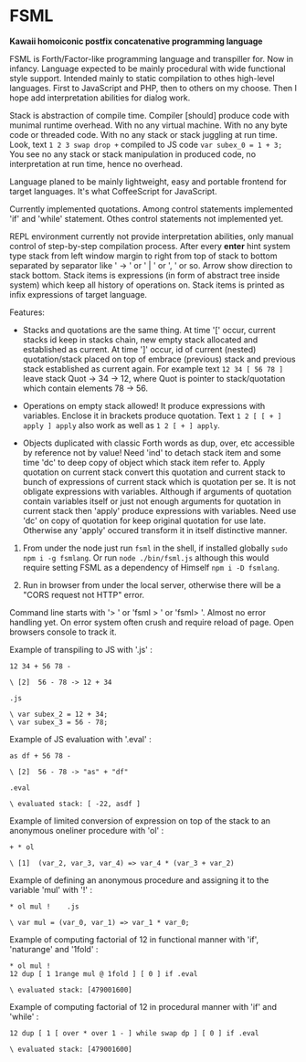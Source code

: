 # FSML
**Kawaii homoiconic postfix concatenative programming language**

FSML is Forth/Factor-like programming language and transpiller for. Now in infancy. Language expected to be mainly procedural with wide functional style support. Intended mainly to static compilation to othes high-level languages. First to JavaScript and PHP, then to others on my choose. Then I hope add interpretation abilities for dialog work.

Stack is abstraction of compile time. Compiler \[should\] produce code with munimal runtime overhead. With no any virtual machine. With no any byte code or threaded code. With no any stack or stack juggling at run time. Look, text `1 2 3 swap drop +` compiled to JS code `var subex_0 = 1 + 3;` You see no any stack or stack manipulation in produced code, no interpretation at run time, hence no overhead.

Language planed to be mainly lightweight, easy and portable frontend for target languages. It's what CoffeeScript for JavaScript.

Currently implemented quotations. Among control statements implemented 'if' and 'while' statement. Othes control statements not implemented yet.

REPL environment currently not provide interpretation abilities, only manual control of step-by-step compilation process. After every **enter** hint system type stack from left window margin to right from top of stack to bottom separated by separator like ' -> ' or ' | ' or ', ' or so. Arrow show direction to stack bottom. Stack items is expressions (in form of abstract tree inside system) which keep all history of operations on. Stack items is printed as infix expressions of target language.

Features:

* Stacks and quotations are the same thing. At time '\[' occur, current stacks id keep in stacks chain, new empty stack allocated and established as current. At time '\]' occur, id of current (nested) quotation/stack placed on top of embrace (previous) stack and previous stack established as current again. For example text `12 34 [ 56 78 ]` leave stack Quot -> 34 -> 12, where Quot is pointer to stack/quotation which contain elements 78 -> 56.

* Operations on empty stack allowed! It produce expressions with variables. Enclose it in brackets produce quotation. Text `1 2 [ [ + ] apply ] apply` also work as well as `1 2 [ + ] apply`.

* Objects duplicated with classic Forth words as dup, over, etc accessible by reference not by value! Need 'ind' to detach stack item and some time 'dc' to deep copy of object which stack item refer to. Apply quotation on current stack convert this quotation and current stack to bunch of expressions of current stack which is quotation per se. It is not obligate expressions with variables. Although if arguments of quotation contain variables itself or just not enough arguments for quotation in current stack then 'apply' produce expressions with variables. Need use 'dc' on copy of quotation for keep original quotation for use late. Otherwise any 'apply' occured transform it in itself distinctive manner.

1. From under the node just run `fsml` in the shell, if installed globally `sudo npm i -g fsmlang`. Or run `node ./bin/fsml.js` although this would require setting FSML as a dependency of Himself `npm i -D fsmlang`.

2. Run in browser from under the local server, otherwise there will be a "CORS request not HTTP" error.

Command line starts with '> ' or 'fsml > ' or 'fsml> '. Almost no error handling yet. On error system often crush and require reload of page. Open browsers console to track it.


Example of transpiling to JS with '.js' :

```forth
12 34 + 56 78 -

\ [2]  56 - 78 -> 12 + 34

.js

\ var subex_2 = 12 + 34;
\ var subex_3 = 56 - 78;
```


Example of JS evaluation with '.eval' :

```forth
as df + 56 78 -

\ [2]  56 - 78 -> "as" + "df"

.eval

\ evaluated stack: [ -22, asdf ]
```


Example of limited conversion of expression on top of the stack to an anonymous oneliner procedure with 'ol' :

```forth
+ * ol

\ [1]  (var_2, var_3, var_4) => var_4 * (var_3 + var_2)
```


Example of defining an anonymous procedure and assigning it to the variable 'mul' with '!' :

```forth
* ol mul !    .js

\ var mul = (var_0, var_1) => var_1 * var_0;
```

Example of computing factorial of 12 in functional manner with 'if', 'naturange' and '1fold' :

```forth
* ol mul !
12 dup [ 1 1range mul @ 1fold ] [ 0 ] if .eval

\ evaluated stack: [479001600]
```

Example of computing factorial of 12 in procedural manner with 'if' and 'while' :

```forth
12 dup [ 1 [ over * over 1 - ] while swap dp ] [ 0 ] if .eval

\ evaluated stack: [479001600]
```
